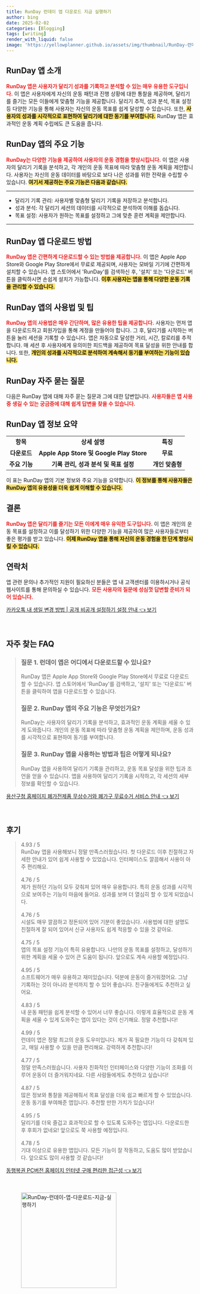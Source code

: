 ```yaml
---
title: RunDay 런데이 앱 다운로드 지금 실행하기
author: bing
date: 2025-02-02
categories: [Blogging]
tags: [writing]
render_with_liquid: false
image: 'https://yellowplanner.github.io/assets/img/thumbnail/RunDay-런데이-앱-다운로드-지금-실행하기.webp'
---
```



<h2 id='RunDay_앱_소개'>RunDay 앱 소개</h2>

<p><b><span style="color: #ee2323;">RunDay 앱은 사용자가 달리기 성과를 기록하고 분석할 수 있는 매우 유용한 도구입니다.</span></b> 이 앱은 사용자에게 자신의 운동 패턴과 진행 상황에 대한 통찰을 제공하며, 달리기를 즐기는 모든 이들에게 맞춤형 기능을 제공합니다. 달리기 추적, 성과 분석, 목표 설정 등 다양한 기능을 통해 사용자는 자신의 운동 목표를 쉽게 달성할 수 있습니다. 또한, <b><span style="background-color: #ffe066;">사용자의 성과를 시각적으로 표현하여 달리기에 대한 동기를 부여합니다.</span></b> RunDay 앱은 효과적인 운동 계획 수립에도 큰 도움을 줍니다. </p>

<h2 id='RunDay_앱_주요_기능'>RunDay 앱의 주요 기능</h2>

<p><b><span style="color: #ee2323;">RunDay는 다양한 기능을 제공하여 사용자의 운동 경험을 향상시킵니다.</span></b> 이 앱은 사용자의 달리기 기록을 분석하고, 각 개인의 운동 목표에 따라 맞춤형 운동 계획을 제안합니다. 사용자는 자신의 운동 데이터를 바탕으로 보다 나은 성과를 위한 전략을 수립할 수 있습니다. <b><span style="background-color: #ffe066;">여기서 제공하는 주요 기능은 다음과 같습니다.</span></b></p>

<hr />

<ul>
    <li>달리기 기록 관리: 사용자별 맞춤형 달리기 기록을 저장하고 분석합니다.</li>
    <li>성과 분석: 각 달리기 세션의 데이터를 시각적으로 분석하여 이해를 돕습니다.</li>
    <li>목표 설정: 사용자가 원하는 목표를 설정하고 그에 맞춘 훈련 계획을 제안합니다.</li>
</ul>

<hr />

<h2 id='RunDay_앱_다운로드_방법'>RunDay 앱 다운로드 방법</h2>

<p><b><span style="color: #ee2323;">RunDay 앱은 간편하게 다운로드할 수 있는 방법을 제공합니다.</span></b> 이 앱은 Apple App Store와 Google Play Store에서 무료로 제공되며, 사용자는 모바일 기기에 간편하게 설치할 수 있습니다. 앱 스토어에서 'RunDay'를 검색하신 후, '설치' 또는 '다운로드' 버튼을 클릭하시면 손쉽게 설치가 가능합니다. <b><span style="background-color: #ffe066;">이후 사용자는 앱을 통해 다양한 운동 기록을 관리할 수 있습니다.</span></b></p>

<h2 id='RunDay_앱_사용법_및_팁'>RunDay 앱의 사용법 및 팁</h2>

<p><b><span style="color: #ee2323;">RunDay 앱의 사용법은 매우 간단하며, 많은 유용한 팁을 제공합니다.</span></b> 사용자는 먼저 앱을 다운로드하고 회원가입을 통해 계정을 만들어야 합니다. 그 후, 달리기를 시작하는 버튼을 눌러 세션을 기록할 수 있습니다. 앱은 자동으로 달성한 거리, 시간, 칼로리를 추적합니다. 매 세션 후 사용자에게 유의미한 피드백을 제공하여 목표 달성을 위한 안내를 합니다. 또한, <b><span style="background-color: #ffe066;">개인의 성과를 시각적으로 분석하여 계속해서 동기를 부여하는 기능이 있습니다.</span></b></p>

<h2 id='RunDay_자주_묻는_질문'>RunDay 자주 묻는 질문</h2>

<p>다음은 RunDay 앱에 대해 자주 묻는 질문과 그에 대한 답변입니다. <b><span style="color: #ee2323;">사용자들은 앱 사용 중 생길 수 있는 궁금증에 대해 쉽게 답변을 찾을 수 있습니다.</span></b></p>

<h2 id='정보_정리'>RunDay 앱 정보 요약</h2>

<table>
    <tr>
        <td style="text-align: center; height: 17px;"><b>항목</b></td>
        <td style="text-align: center; height: 17px;"><b>상세 설명</b></td>
        <td style="text-align: center; height: 17px;"><b>특징</b></td>
    </tr>
    <tr>
        <td style="text-align: center; height: 17px;"><b>다운로드</b></td>
        <td style="text-align: center; height: 17px;"><b>Apple App Store 및 Google Play Store</b></td>
        <td style="text-align: center; height: 17px;"><b>무료</b></td>
    </tr>
    <tr>
        <td style="text-align: center; height: 17px;"><b>주요 기능</b></td>
        <td style="text-align: center; height: 17px;"><b>기록 관리, 성과 분석 및 목표 설정</b></td>
        <td style="text-align: center; height: 17px;"><b>개인 맞춤형</b></td>
    </tr>
</table>

<p>이 표는 RunDay 앱의 기본 정보와 주요 기능을 요약합니다. <b><span style="background-color: #ffe066;">이 정보를 통해 사용자들은 RunDay 앱의 유용성을 더욱 쉽게 이해할 수 있습니다.</span></b></p>

<h2 id='결론'>결론</h2>

<p><b><span style="color: #ee2323;">RunDay 앱은 달리기를 즐기는 모든 이에게 매우 유익한 도구입니다.</span></b> 이 앱은 개인의 운동 목표를 설정하고 이를 달성하기 위한 다양한 기능을 제공하여 많은 사용자들로부터 좋은 평가를 받고 있습니다. <b><span style="background-color: #ffe066;">이제 RunDay 앱을 통해 자신의 운동 경험을 한 단계 향상시킬 수 있습니다.</span></b></p>

<h2 id='연락_처'>연락처</h2>

<p>앱 관련 문의나 추가적인 지원이 필요하신 분들은 앱 내 고객센터를 이용하시거나 공식 웹사이트를 통해 문의하실 수 있습니다. <b><span style="color: #ee2323;">모든 사용자의 질문에 성심껏 답변할 준비가 되어 있습니다.</span></b></p>


<p><a class="click-button" title="카카오톡 내 생일 변경 방법 | 공개 비공개 설정하기 설정 안내" href="https://yellowplanner.github.io/posts/%EC%B9%B4%EC%B9%B4%EC%98%A4%ED%86%A1-%EB%82%B4-%EC%83%9D%EC%9D%BC-%EB%B3%80%EA%B2%BD-%EB%B0%A9%EB%B2%95-%EA%B3%B5%EA%B0%9C-%EB%B9%84%EA%B3%B5%EA%B0%9C-%EC%84%A4%EC%A0%95%ED%95%98%EA%B8%B0-%EC%84%A4%EC%A0%95-%EC%95%88%EB%82%B4/" rel="dofollow">카카오톡 내 생일 변경 방법 | 공개 비공개 설정하기 설정 안내 👈 보기</a></p><br>
<h2 id='자주_찾는_FAQ'>자주 찾는 FAQ</h2>
<div itemscope="" itemtype="https://schema.org/FAQPage"> 
<blockquote> 
<div itemscope="" itemprop="mainEntity" itemtype="https://schema.org/Question"> 
<h3 itemprop="name">질문 1. 런데이 앱은 어디에서 다운로드할 수 있나요?</h3> 
<div itemscope="" itemprop="acceptedAnswer" itemtype="https://schema.org/Answer"> 
<span itemprop="text"> 
<p>RunDay 앱은 Apple App Store와 Google Play Store에서 무료로 다운로드할 수 있습니다. 앱 스토어에서 'RunDay'를 검색하고, '설치' 또는 '다운로드' 버튼을 클릭하여 앱을 다운로드할 수 있습니다.</p> 
</span> 
</div> 
</div> 
<div itemscope="" itemprop="mainEntity" itemtype="https://schema.org/Question"> 
<h3 itemprop="name">질문 2. RunDay 앱의 주요 기능은 무엇인가요?</h3> 
<div itemscope="" itemprop="acceptedAnswer" itemtype="https://schema.org/Answer"> 
<span itemprop="text"> 
<p>RunDay는 사용자의 달리기 기록을 분석하고, 효과적인 운동 계획을 세울 수 있게 도와줍니다. 개인의 운동 목표에 따라 맞춤형 운동 계획을 제안하며, 운동 성과를 시각적으로 표현하여 동기를 부여합니다.</p> 
</span> 
</div> 
</div> 
<div itemscope="" itemprop="mainEntity" itemtype="https://schema.org/Question"> 
<h3 itemprop="name">질문 3. RunDay 앱을 사용하는 방법과 팁은 어떻게 되나요?</h3> 
<div itemscope="" itemprop="acceptedAnswer" itemtype="https://schema.org/Answer"> 
<span itemprop="text"> 
<p>RunDay 앱을 사용하여 달리기 기록을 관리하고, 운동 목표 달성을 위한 팁과 조언을 얻을 수 있습니다. 앱을 사용하여 달리기 기록을 시작하고, 각 세션의 세부 정보를 확인할 수 있습니다.</p> 
</span> 
</div> 
</div> 
</blockquote> 
</div>
<p><a class="click-button" title="용산구청 홈페이지 폐가전제품 무상수거와 폐가구 무료수거 서비스 안내" href="https://yellowplanner.github.io/posts/%EC%9A%A9%EC%82%B0%EA%B5%AC%EC%B2%AD-%ED%99%88%ED%8E%98%EC%9D%B4%EC%A7%80-%ED%8F%90%EA%B0%80%EC%A0%84%EC%A0%9C%ED%92%88-%EB%AC%B4%EC%83%81%EC%88%98%EA%B1%B0%EC%99%80-%ED%8F%90%EA%B0%80%EA%B5%AC-%EB%AC%B4%EB%A3%8C%EC%88%98%EA%B1%B0-%EC%84%9C%EB%B9%84%EC%8A%A4-%EC%95%88%EB%82%B4/" rel="dofollow">용산구청 홈페이지 폐가전제품 무상수거와 폐가구 무료수거 서비스 안내 👈 보기</a></p><br>
<h2 id='후기'>후기</h2>
<div itemscope itemtype="https://schema.org/Product">
  <blockquote>
  <div itemprop="review" itemscope itemtype="https://schema.org/Review">
      <div itemprop="reviewRating" itemscope itemtype="https://schema.org/Rating"> <span itemprop="ratingValue">4.93</span> / <span itemprop="bestRating">5</span> </div>
      <span itemprop="reviewBody">RunDay 앱을 사용해보니 정말 만족스러웠습니다. 첫 다운로드 이후 친절하고 자세한 안내가 있어 쉽게 사용할 수 있었습니다. 인터페이스도 깔끔해서 사용이 아주 편리해요.</span>
  </div>
  <br>
  <div itemprop="review" itemscope itemtype="https://schema.org/Review">
      <div itemprop="reviewRating" itemscope itemtype="https://schema.org/Rating"> <span itemprop="ratingValue">4.76</span> / <span itemprop="bestRating">5</span> </div>
      <span itemprop="reviewBody">제가 원하던 기능이 모두 갖춰져 있어 매우 유용합니다. 특히 운동 성과를 시각적으로 보여주는 기능이 마음에 들어요. 성과를 보며 더 열심히 할 수 있게 되었습니다.</span>
  </div>
  <br>
  <div itemprop="review" itemscope itemtype="https://schema.org/Review">
      <div itemprop="reviewRating" itemscope itemtype="https://schema.org/Rating"> <span itemprop="ratingValue">4.76</span> / <span itemprop="bestRating">5</span> </div>
      <span itemprop="reviewBody">시설도 매우 깔끔하고 정돈되어 있어 기분이 좋았습니다. 사용법에 대한 설명도 친절하게 잘 되어 있어서 신규 사용자도 쉽게 적응할 수 있을 것 같아요.</span>
  </div>
  <br>
  <div itemprop="review" itemscope itemtype="https://schema.org/Review">
      <div itemprop="reviewRating" itemscope itemtype="https://schema.org/Rating"> <span itemprop="ratingValue">4.75</span> / <span itemprop="bestRating">5</span> </div>
      <span itemprop="reviewBody">앱의 목표 설정 기능이 특히 유용합니다. 나만의 운동 목표를 설정하고, 달성하기 위한 계획을 세울 수 있어 큰 도움이 됩니다. 앞으로도 계속 사용할 예정입니다.</span>
  </div>
  <br>
  <div itemprop="review" itemscope itemtype="https://schema.org/Review">
      <div itemprop="reviewRating" itemscope itemtype="https://schema.org/Rating"> <span itemprop="ratingValue">4.95</span> / <span itemprop="bestRating">5</span> </div>
      <span itemprop="reviewBody">소프트웨어가 매우 유용하고 재미있습니다. 덕분에 운동이 즐거워졌어요. 그냥 기록하는 것이 아니라 분석까지 할 수 있어 좋습니다. 친구들에게도 추천하고 싶어요.</span>
  </div>
  <br>
  <div itemprop="review" itemscope itemtype="https://schema.org/Review">
      <div itemprop="reviewRating" itemscope itemtype="https://schema.org/Rating"> <span itemprop="ratingValue">4.83</span> / <span itemprop="bestRating">5</span> </div>
      <span itemprop="reviewBody">내 운동 패턴을 쉽게 분석할 수 있어서 너무 좋습니다. 이렇게 효율적으로 운동 계획을 세울 수 있게 도와주는 앱이 있다는 것이 신기해요. 정말 추천합니다!</span>
  </div>
  <br>
  <div itemprop="review" itemscope itemtype="https://schema.org/Review">
      <div itemprop="reviewRating" itemscope itemtype="https://schema.org/Rating"> <span itemprop="ratingValue">4.99</span> / <span itemprop="bestRating">5</span> </div>
      <span itemprop="reviewBody">런데이 앱은 정말 최고의 운동 도우미입니다. 제가 꼭 필요한 기능이 다 갖춰져 있고, 매일 사용할 수 있을 만큼 편리해요. 강력하게 추천합니다!</span>
  </div>
  <br>
  <div itemprop="review" itemscope itemtype="https://schema.org/Review">
      <div itemprop="reviewRating" itemscope itemtype="https://schema.org/Rating"> <span itemprop="ratingValue">4.77</span> / <span itemprop="bestRating">5</span> </div>
      <span itemprop="reviewBody">정말 만족스러웠습니다. 사용자 친화적인 인터페이스와 다양한 기능이 조화를 이루어 운동이 더 즐거워지네요. 다른 사람들에게도 추천하고 싶습니다!</span>
  </div>
  <br>
  <div itemprop="review" itemscope itemtype="https://schema.org/Review">
      <div itemprop="reviewRating" itemscope itemtype="https://schema.org/Rating"> <span itemprop="ratingValue">4.87</span> / <span itemprop="bestRating">5</span> </div>
      <span itemprop="reviewBody">많은 정보와 통찰을 제공해줘서 목표 달성을 더욱 쉽고 빠르게 할 수 있었습니다. 운동 동기를 부여해준 앱입니다. 추천할 만한 가치가 있습니다!</span>
  </div>
  <br>
  <div itemprop="review" itemscope itemtype="https://schema.org/Review">
      <div itemprop="reviewRating" itemscope itemtype="https://schema.org/Rating"> <span itemprop="ratingValue">4.95</span> / <span itemprop="bestRating">5</span> </div>
      <span itemprop="reviewBody">달리기를 더욱 즐겁고 효과적으로 할 수 있도록 도와주는 앱입니다. 다운로드한 후 후회가 없네요! 앞으로도 쭉 사용할 예정입니다.</span>
  </div>
  <br>
  <div itemprop="review" itemscope itemtype="https://schema.org/Review">
      <div itemprop="reviewRating" itemscope itemtype="https://schema.org/Rating"> <span itemprop="ratingValue">4.78</span> / <span itemprop="bestRating">5</span> </div>
      <span itemprop="reviewBody">기대 이상으로 유용한 앱입니다. 모든 기능이 잘 작동하고, 도움도 많이 받았습니다. 앞으로도 많이 사용할 것 같습니다!</span>
  </div>
  </blockquote>
</div>
<p><a class="click-button" title="동행복권 PC버전 홈페이지 인터넷 구매 편리한 접근성" href="https://yellowplanner.github.io/posts/%EB%8F%99%ED%96%89%EB%B3%B5%EA%B6%8C-PC%EB%B2%84%EC%A0%84-%ED%99%88%ED%8E%98%EC%9D%B4%EC%A7%80-%EC%9D%B8%ED%84%B0%EB%84%B7-%EA%B5%AC%EB%A7%A4-%ED%8E%B8%EB%A6%AC%ED%95%9C-%EC%A0%91%EA%B7%BC%EC%84%B1/" rel="dofollow">동행복권 PC버전 홈페이지 인터넷 구매 편리한 접근성 👈 보기</a></p><br>
<figure class="image"><img src="https://yellowplanner.github.io/assets/img/thumbnail/RunDay-런데이-앱-다운로드-지금-실행하기.webp" alt="RunDay-런데이-앱-다운로드-지금-실행하기" width="256" height="256"></figure>